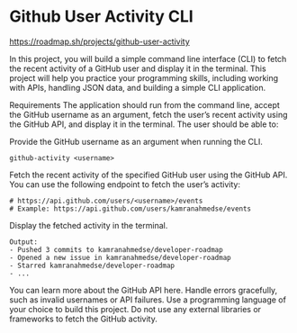 # Github User Activity CLI

https://roadmap.sh/projects/github-user-activity

In this project, you will build a simple command line interface (CLI) to fetch the recent activity of a GitHub user and display it in the terminal. This project will help you practice your programming skills, including working with APIs, handling JSON data, and building a simple CLI application.

Requirements
The application should run from the command line, accept the GitHub username as an argument, fetch the user’s recent activity using the GitHub API, and display it in the terminal. The user should be able to:

Provide the GitHub username as an argument when running the CLI.

    github-activity <username>
    
Fetch the recent activity of the specified GitHub user using the GitHub API. You can use the following endpoint to fetch the user’s activity:

    # https://api.github.com/users/<username>/events
    # Example: https://api.github.com/users/kamranahmedse/events
    
Display the fetched activity in the terminal.

    Output:
    - Pushed 3 commits to kamranahmedse/developer-roadmap
    - Opened a new issue in kamranahmedse/developer-roadmap
    - Starred kamranahmedse/developer-roadmap
    - ...
    
You can learn more about the GitHub API here.
Handle errors gracefully, such as invalid usernames or API failures.
Use a programming language of your choice to build this project.
Do not use any external libraries or frameworks to fetch the GitHub activity.
